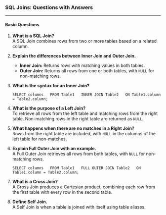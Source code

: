 ### **SQL Joins: Questions with Answers**

---

#### **Basic Questions**

1. **What is a SQL Join?**  
    A SQL Join combines rows from two or more tables based on a related column.
    
2. **Explain the differences between Inner Join and Outer Join.**
    
    - **Inner Join:** Returns rows with matching values in both tables.
    - **Outer Join:** Returns all rows from one or both tables, with `NULL` for non-matching rows.
3. **What is the syntax for an Inner Join?**
    
    `SELECT columns   FROM Table1   INNER JOIN Table2   ON Table1.column = Table2.column;`
    
4. **What is the purpose of a Left Join?**  
    To retrieve all rows from the left table and matching rows from the right table. Non-matching rows in the right table are returned as `NULL`.
    
5. **What happens when there are no matches in a Right Join?**  
    Rows from the right table are included, with `NULL` in the columns of the left table for non-matches.
    
6. **Explain Full Outer Join with an example.**  
    A Full Outer Join retrieves all rows from both tables, with `NULL` for non-matching rows.
    
    `SELECT columns   FROM Table1   FULL OUTER JOIN Table2   ON Table1.column = Table2.column;`
    
7. **What is a Cross Join?**  
    A Cross Join produces a Cartesian product, combining each row from the first table with every row in the second table.
    
8. **Define Self Join.**  
    A Self Join is when a table is joined with itself using table aliases.
    

